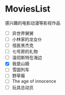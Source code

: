 # MoviesList
感兴趣的电影动漫等影视作品

- [ ] 异世界舅舅 
- [ ] 小林家的龙女仆
- [ ] 怪医黑杰克
- [ ] 七号房的礼物
- [ ] 温彻斯特在海边
- [x] 我是山姆
- [ ] 雪国列车
- [ ] 野草莓
- [ ] The age of innocence
- [ ] 玩具总动员
